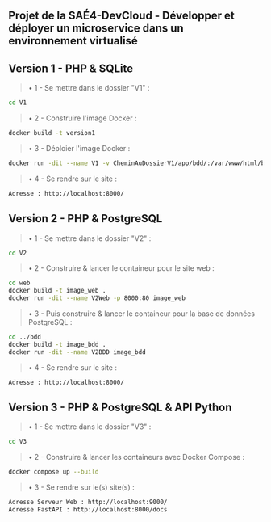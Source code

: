 ## Projet de la SAÉ4-DevCloud - Développer et déployer un microservice dans un environnement virtualisé

## Version 1 - PHP & SQLite

> • 1 - Se mettre dans le dossier "V1" :

```bash
cd V1
```

> • 2 - Construire l'image Docker :

```bash
docker build -t version1
```

> • 3 - Déploier l'image Docker :

```bash
docker run -dit --name V1 -v CheminAuDossierV1/app/bdd/:/var/www/html/bdd -p 8000:80 version1
```

> • 4 - Se rendre sur le site :

```bash
Adresse : http://localhost:8000/
```

## Version 2 - PHP & PostgreSQL

> • 1 - Se mettre dans le dossier "V2" :

```bash
cd V2
```

> • 2 - Construire & lancer le containeur pour le site web :

```bash
cd web
docker build -t image_web .
docker run -dit --name V2Web -p 8000:80 image_web
```

> • 3 - Puis construire & lancer le containeur pour la base de données PostgreSQL :

```bash
cd ../bdd
docker build -t image_bdd .
docker run -dit --name V2BDD image_bdd
```

> • 4 - Se rendre sur le site :

```bash
Adresse : http://localhost:8000/
```

## Version 3 - PHP & PostgreSQL & API Python

> • 1 - Se mettre dans le dossier "V3" :

```bash
cd V3
```

> • 2 - Construire & lancer les containeurs avec Docker Compose :

```bash
docker compose up --build
```

> • 3 - Se rendre sur le(s) site(s) :

```bash
Adresse Serveur Web : http://localhost:9000/
Adresse FastAPI : http://localhost:8000/docs
```
